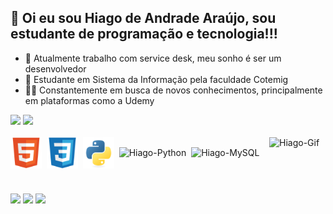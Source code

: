 ## 👋 Oi eu sou Hiago de Andrade Araújo, sou estudante de programação e tecnologia!!!

- 👾 Atualmente trabalho com service desk, meu sonho é ser um desenvolvedor 
- 🧠 Estudante em Sistema da Informação pela faculdade Cotemig
- 👨‍💻 Constantemente em busca de novos conhecimentos, principalmente em plataformas como a Udemy

<div><!---->
  <img height="150cm" src="https://github-readme-stats.vercel.app/api?username=hiagoaaraujo&show_icons=true&theme=dark" />
  <img height="150cm" src="https://github-readme-stats.vercel.app/api/top-langs/?username=hiagoaaraujo&layout=compact&theme=dark" />
</div>

<!--Linguagens utilizadas-->
<div style="display: inline_block"><br>
  <img align="center" alt="Hiago-HTML" height="50" width="50" src="https://raw.githubusercontent.com/devicons/devicon/master/icons/html5/html5-original.svg"/>&nbsp;
  <img align="center" alt="Hiago-CSS" height="50" width="50" src="https://raw.githubusercontent.com/devicons/devicon/master/icons/css3/css3-original.svg"/>&nbsp;
  <!--<img align="center" alt="Hiago-Js" height="50" width="50" src="https://raw.githubusercontent.com/devicons/devicon/master/icons/javascript/javascript-plain.svg"/>&nbsp;-->
  <img align="center" alt="Hiago-Python" height="50" width="50" src="https://raw.githubusercontent.com/devicons/devicon/master/icons/python/python-original.svg"/>&nbsp;
  <img align="center" alt="Hiago-Python" height="50" width="50" src="https://cdn.jsdelivr.net/gh/devicons/devicon@latest/icons/java/java-original-wordmark.svg"/>&nbsp;
  <img align="center" alt="Hiago-MySQL" height="50" width="50" src="https://cdn.jsdelivr.net/gh/devicons/devicon@latest/icons/mysql/mysql-original-wordmark.svg"/>&nbsp;
  <!--<img align="center" alt="Hiago-PHP" height="50" width="50" src="https://cdn.jsdelivr.net/gh/devicons/devicon@latest/icons/php/php-original.svg"/>&nbsp;-->
  <img align="right" alt="Hiago-Gif" height="90" width="90" src="https://img.itch.zone/aW1nLzEzMDE1NTM0LmdpZg==/original/QNTY4%2B.gif"/>
</div>

###

<!--Social Media-->
<div style="display: inline_block"><br>
  <a href="www.linkedin.com/in/hiagoaaraujo" target="_blank"><img src="https://img.shields.io/badge/-LinkedIn-%230077B5?style=for-the-badge&logo=linkedin&logoColor=white" target="_blank"></a> 
  <a href="https://www.instagram.com/hiagodeandrade/" target="_blank"><img src="https://img.shields.io/badge/-Instagram-%23E4405F?style=for-the-badge&logo=instagram&logoColor=white" target="_blank"></a>
  <a href = "mailto:hiagoaaraujo@gmail.com"><img src="https://img.shields.io/badge/-Gmail-%23333?style=for-the-badge&logo=gmail&logoColor=white" target="_blank"></a>
</div>

###
